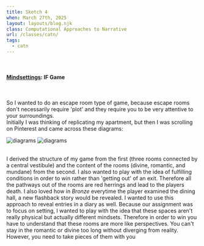 ```yaml
---
title: Sketch 4
when: March 27th, 2025
layout: layouts/blog.njk
class: Computational Approaches to Narrative
url: /classes/catn/
tags:
  - catn
---
```


<br>

#### <a target="_blank" href="https://olivia-em.github.io/mindsettings/index.html">Mindsettings</a>: IF Game
<br>

So I wanted to do an escape room type of game, because escape rooms don't necessarily require 'plot' and they require you to be very attentive to your surroundings.  
Initially I was thinking of replicating my apartment, but then I was scrolling on Pinterest and came across these diagrams: 

<div class="img-div">
<img class="blog-img" alt="diagrams" src="https://cdn.glitch.me/d7ac8ce9-d6b5-4915-b92c-e6f0bf0d0c29/inform-diagram.jpg?v=1743104641189">
<img class="blog-img" alt="diagrams" src="https://cdn.glitch.me/d7ac8ce9-d6b5-4915-b92c-e6f0bf0d0c29/_.jpeg?v=1743104649759">
  </div>
 <br>
 
 I derived the structure of my game from the first (three rooms connected by a central vestibule) and the content of the rooms (divine, romantic, and mundane) from the second. 
 I also wanted to play with the idea of fulfilling conditions in order to win rather than 'getting out' of an exit. Therefore all the pathways out of the rooms are red herrings and lead to the players
 death. I also loved how in <i>Bronze</i> everytime the player examined the dining hall, a new flashback story would be revealed. I wanted to use this approach to reveal entries in a diary as well. 
 Because our assignment was to focus on setting, I wanted to play with the idea that these spaces aren't really physical but actually different mindsets. Therefore in order to win you have to understand that these rooms
 are more like perspectives. You can't stay in the romantic or divine too long without diverging from reality. However, you need to take pieces of them with you 

